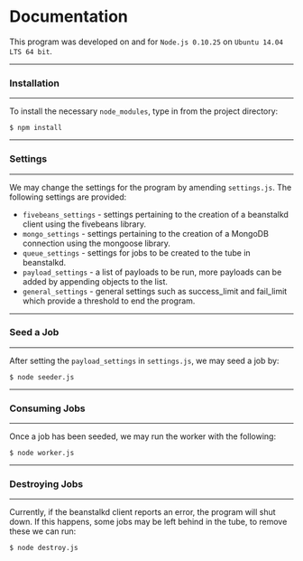 # Documentation #

This program was developed on and for `Node.js 0.10.25` on `Ubuntu 14.04 LTS 64 bit`.

---
### Installation ###
---

To install the necessary `node_modules`, type in from the project directory:

    $ npm install

---
### Settings ###
---

We may change the settings for the program by amending `settings.js`. The following settings are provided:

* `fivebeans_settings` - settings pertaining to the creation of a beanstalkd client using the fivebeans library.
* `mongo_settings` - settings pertaining to the creation of a MongoDB connection using the mongoose library.
* `queue_settings` - settings for jobs to be created to the tube in beanstalkd.
* `payload_settings` - a list of payloads to be run, more payloads can be added by appending objects to the list.
* `general_settings` - general settings such as success_limit and fail_limit which provide a threshold to end the program.

---
### Seed a Job ###
---

After setting the `payload_settings` in `settings.js`, we may seed a job by:

    $ node seeder.js

---
### Consuming Jobs ###
---

Once a job has been seeded, we may run the worker with the following:

    $ node worker.js

---
### Destroying Jobs ###
---

Currently, if the beanstalkd client reports an error, the program will shut down.
If this happens, some jobs may be left behind in the tube, to remove these we can run:

	$ node destroy.js
